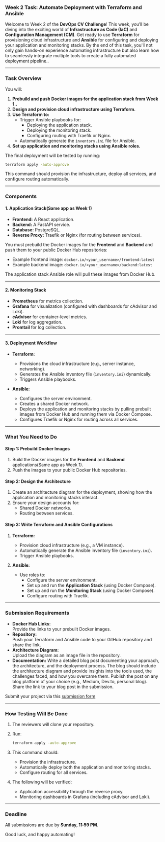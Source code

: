 ### Week 2 Task: Automate Deployment with Terraform and Ansible  

Welcome to Week 2 of the **DevOps CV Challenge**! This week, you’ll be diving into the exciting world of **Infrastructure as Code (IaC)** and **Configuration Management (CM)**. Get ready to use **Terraform** for provisioning cloud infrastructure and **Ansible** for configuring and deploying your application and monitoring stacks. By the end of this task, you'll not only gain hands-on experience automating infrastructure but also learn how to seamlessly integrate multiple tools to create a fully automated deployment pipeline..  

---

### **Task Overview**  

You will:
1. **Prebuild and push Docker images for the application stack from Week 1..**
2. **Design and provision cloud infrastructure using Terraform.**
3. **Use Terraform to:**
   - Trigger Ansible playbooks for:
     - Deploying the application stack.
     - Deploying the monitoring stack.
     - Configuring routing with Traefik or Nginx.
   - Automatically generate the `inventory.ini` file for Ansible.  
4. **Set up application and monitoring stacks using Ansible roles.**

The final deployment will be tested by running:
```bash
terraform apply -auto-approve
```
This command should provision the infrastructure, deploy all services, and configure routing automatically.

---

### **Components**  

#### **1. Application Stack(Same app as Week 1)**
- **Frontend:** A React application.
- **Backend:** A FastAPI service.
- **Database:** PostgreSQL.
- **Reverse Proxy:** Traefik or Nginx (for routing between services).

You must prebuild the Docker images for the **Frontend** and **Backend** and push them to your public Docker Hub repositories:  
- Example frontend image: `docker.io/<your_username>/frontend:latest`  
- Example backend image: `docker.io/<your_username>/backend:latest`  

The application stack Ansible role will pull these images from Docker Hub.

---

#### **2. Monitoring Stack**
- **Prometheus** for metrics collection.
- **Grafana** for visualization (configured with dashboards for cAdvisor and Loki).
- **cAdvisor** for container-level metrics.
- **Loki** for log aggregation.
- **Promtail** for log collection.

---

#### **3. Deployment Workflow**
- **Terraform:**  
  - Provisions the cloud infrastructure (e.g., server instance, networking).
  - Generates the Ansible inventory file (`inventory.ini`) dynamically.  
  - Triggers Ansible playbooks.  

- **Ansible:**  
  - Configures the server environment.  
  - Creates a shared Docker network.  
  - Deploys the application and monitoring stacks by pulling prebuilt images from Docker Hub and running them via Docker Compose.  
  - Configures Traefik or Nginx for routing across all services.

---

### **What You Need to Do**  

#### **Step 1: Prebuild Docker Images**  
1. Build the Docker images for the **Frontend** and **Backend** applications(Same app as Week 1).
2. Push the images to your public Docker Hub repositories.  

#### **Step 2: Design the Architecture**
1. Create an architecture diagram for the deployment, showing how the application and monitoring stacks interact.  
2. Ensure your design accounts for:  
   - Shared Docker networks.  
   - Routing between services.  

#### **Step 3: Write Terraform and Ansible Configurations**
1. **Terraform:**  
   - Provision cloud infrastructure (e.g., a VM instance).  
   - Automatically generate the Ansible inventory file (`inventory.ini`).  
   - Trigger Ansible playbooks.  

2. **Ansible:**  
   - Use roles to:
     - Configure the server environment.
     - Set up and run the **Application Stack** (using Docker Compose).
     - Set up and run the **Monitoring Stack** (using Docker Compose).
     - Configure routing with Traefik.

---

### **Submission Requirements**  
- **Docker Hub Links:**  
  Provide the links to your prebuilt Docker images.  
- **Repository:**  
  Push your Terraform and Ansible code to your GitHub repository and share the link.  
- **Architecture Diagram:**  
  Upload the diagram as an image file in the repository.
- **Documentation:**
  Write a detailed blog post documenting your approach, the architecture, and the deployment process. The blog should include the architecture diagram and provide insights   into the tools used, the challenges faced, and how you overcame them. Publish the post on any blog platform of your choice (e.g., Medium, Dev.to, personal blog).
  Share the link to your blog post in the submission.

Submit your project via this [submission form](https://forms.gle/QYkvXSAJeLziX5CFA)

---

### **How Testing Will Be Done**
1. The reviewers will clone your repository.  
2. Run:
   ```bash
   terraform apply -auto-approve
   ```
3. This command should:
   - Provision the infrastructure.
   - Automatically deploy both the application and monitoring stacks.
   - Configure routing for all services.  

4. The following will be verified:  
   - Application accessibility through the reverse proxy.  
   - Monitoring dashboards in Grafana (including cAdvisor and Loki).  

---

### **Deadline**
All submissions are due by **Sunday, 11:59 PM**.  

Good luck, and happy automating!
